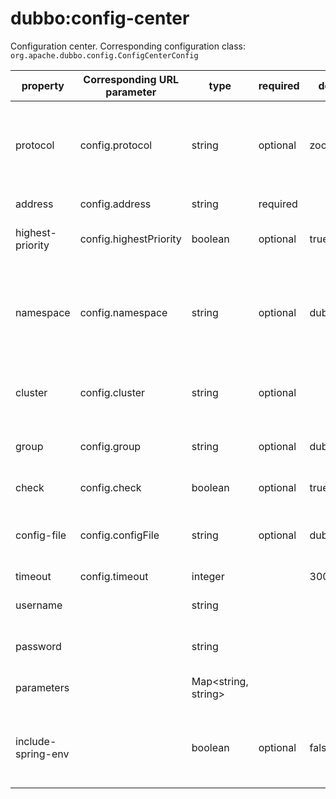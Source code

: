 # dubbo:config-center

Configuration center. Corresponding configuration class: `org.apache.dubbo.config.ConfigCenterConfig`

| property | Corresponding URL parameter | type | required | default value | description | compatibility |
| ---------------- | ---------------------- | ------------------- | -------- | ---------------- | ------------------------------------------------------------ | ------ |
| protocol         | config.protocol        | string              | optional | zookeeper        | Which configuration center to use: Apollo, zookeeper, nacos, etc.<br />take zookeeper for a example<br />1. If protocol is specified, address can be simplified to `127.0.0.1:2181`;<br />2. If protocol is not specified, address is set to `zookeeper://127.0.0.1:2181` | 2.7.0+ |
| address          | config.address         | string              | required     |                  | Configuration center address.<br />See protocol description for values                     | 2.7.0+ |
| highest-priority  | config.highestPriority | boolean             | optional     | true             | Configuration items from the configuration center have the highest priority, meaning the local configuration items are overwritten. | 2.7.0+ |
| namespace        | config.namespace       | string              | optional     | dubbo            | Often used for multi-tenant isolation, the actual meaning varies depending on the configuration center. <br />For example:<br />zookeeper - Environment isolation, default `dubbo`；<br />apollo - Distinguish between sets of configurations for different domains and use them by default `dubbo` and `application` | 2.7.0+ |
| cluster          | config.cluster         | string              | optional     |                  | The meaning varies according to the configuration center selected.<br />For example, in apollo it's used to distinguish between different configuration clusters | 2.7.0+ |
| group            | config.group           | string              | optional     | dubbo            | The meaning varies according to the configuration center selected.<br />nacos - Isolate different configuration sets<br />zookeeper - Isolate different configuration sets | 2.7.0+ |
| check            | config.check           | boolean             | optional     | true             | Whether to terminate application startup when the configuration hub connection fails.                     | 2.7.0+ |
| config-file       | config.configFile      | string              | optional     | dubbo.properties | The key mapped to the global level profile<br />zookeeper - DefaultPath/dubbo/config/dubbo/dubbo.properties<br />apollo - The dubbo.properties key in dubbo namespace | 2.7.0+ |
| timeout          | config.timeout         | integer             |          | 3000ms           | Gets the configured timeout | 2.7.0+ |
| username         |                        | string              |          |                  | the username if the configuration center requires validation<br />Apollo is not yet enabled           | 2.7.0+ |
| password         |                        | string              |          |                  | password if configuration center needs to do check<br />Apollo is not yet enabled             | 2.7.0+ |
| parameters       |                        | Map<string, string> |          |                  | Extended parameters to support customized configuration parameters for different configuration centers | 2.7.0+ |
| include-spring-env |                        | boolean             | optional     | false            | With the Spring framework support, `true` automatically reads the configuration from the Spring Environment<br />Read by default<br />Configuration with key `dubbo.properties`<br />PropertySource with key `dubbo.properties` | 2.7.0+ |
